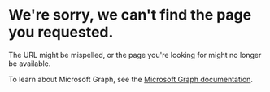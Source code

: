 # We're sorry, we can't find the page you requested.

The URL might be mispelled, or the page you're looking for might no longer be available.

To learn about Microsoft Graph, see the [Microsoft Graph documentation](https://graph.microsoft.io/en-us/docs/overview/overview).
